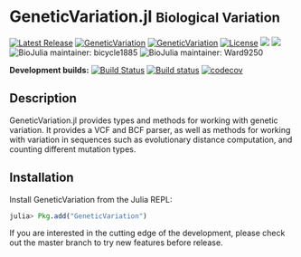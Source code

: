 # GeneticVariation.jl <small>Biological Variation</small>

[![Latest Release](https://img.shields.io/github/release/BioJulia/GeneticVariation.jl.svg)](https://github.com/BioJulia/GeneticVariation.jl/releases/latest)
[![GeneticVariation](http://pkg.julialang.org/badges/GeneticVariation_0.5.svg)](http://pkg.julialang.org/?pkg=GeneticVariation)
[![GeneticVariation](http://pkg.julialang.org/badges/GeneticVariation_0.6.svg)](http://pkg.julialang.org/?pkg=GeneticVariation)
[![License](https://img.shields.io/badge/license-MIT-green.svg)](https://github.com/BioJulia/GeneticVariation.jl/blob/master/LICENSE)
[![](https://img.shields.io/badge/docs-stable-blue.svg)](https://biojulia.github.io/GeneticVariation.jl/stable)
[![](https://img.shields.io/badge/docs-latest-blue.svg)](https://biojulia.github.io/GeneticVariation.jl/latest)
![BioJulia maintainer: bicycle1885](https://img.shields.io/badge/BioJulia%20Maintainer-bicycle1885-orange.svg)
![BioJulia maintainer: Ward9250](https://img.shields.io/badge/BioJulia%20Maintainer-Ward9250-orange.svg)

**Development builds:**
[![Build Status](https://travis-ci.org/BioJulia/GeneticVariation.jl.svg?branch=master)](https://travis-ci.org/BioJulia/GeneticVariation.jl)
[![Build status](https://ci.appveyor.com/api/projects/status/29um8ekg6en3s23a?svg=true)](https://ci.appveyor.com/project/Ward9250/geneticvariation-jl)
[![codecov](https://codecov.io/gh/BioJulia/GeneticVariation.jl/branch/master/graph/badge.svg)](https://codecov.io/gh/BioJulia/GeneticVariation.jl)

## Description

GeneticVariation.jl provides types and methods for working with genetic variation.
It provides a VCF and BCF parser, as well as methods for working with variation
in sequences such as evolutionary distance computation, and counting different
mutation types.

## Installation

Install GeneticVariation from the Julia REPL:

```julia
julia> Pkg.add("GeneticVariation")
```

If you are interested in the cutting edge of the development, please check out
the master branch to try new features before release.
